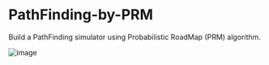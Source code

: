 # PathFinding-by-PRM
Build a PathFinding simulator using Probabilistic RoadMap (PRM) algorithm. 

![image](https://github.com/FlorianFANG/PathFinding-by-PRM/blob/master/images/PRM.gif)
